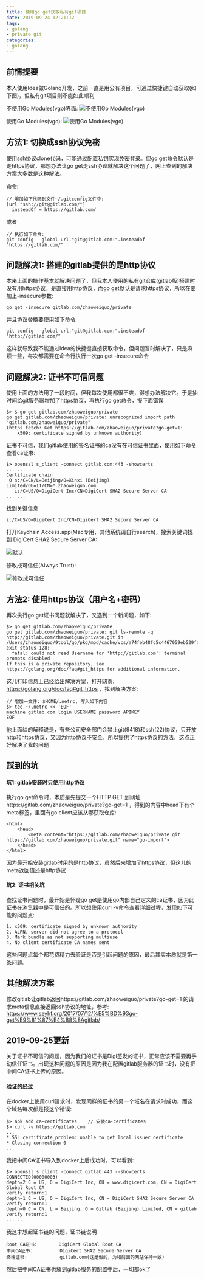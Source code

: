 ```yaml
---
title: 使用go get获取私有git项目
date: 2019-09-24 12:21:12
tags:
- golang
- private git
categories:
- golang
---
```


## 前情提要

本人使用Idea做Golang开发，之前一直是用公有项目，可通过快捷键自动获取(如下图)，但私有git项目则不能如此顺利

不使用Go Modules(vgo)界面:
![不使用Go Modules(vgo)](/images/golangs/go-get-git-private1.png)

使用Go Modules(vgo):
![使用Go Modules(vgo)](/images/golangs/go-get-git-private2.png)

<!--more-->

## 方法1: 切换成ssh协议免密

使用ssh协议clone代码，可能通过配置私钥实现免密登录。但go get命令默认是走https协议，那想办法让go get走ssh协议就解决这个问题了，网上查到的解决方案大多数是这种解法。

命令:
```
// 增加如下代码到文件~/.gitconfig文件中:
[url "ssh://git@gitlab.com/"]
  insteadOf = https://gitlab.com/
```
或者
```
// 执行如下命令:
git config --global url."git@gitlab.com:".insteadof "https://gitlab.com/"
```


## 问题解决1: 搭建的gitlab提供的是http协议

本来上面的操作基本就解决问题了，但我本人使用的私有git仓库(gitlab版)搭建时没有用https协议，是直接用http协议，而go get默认是请求https协议，所以在要加上-insecure参数:
```
go get -insecure gitlab.com/zhaoweiguo/private
```

并且协议替换要使用如下命令:
```
git config --global url."git@gitlab.com:".insteadof "http://gitlab.com/"
```

这样就导致我不能通过Idea的快捷键直接获取命令，但问题暂时解决了，只是麻烦一些，每次都需要在命令行执行一次go get -insecure命令

## 问题解决2: 证书不可信问题

使用上面的方法用了一段时间，但我每次使用都很不爽，得想办法解决它。于是抽时间给git服务器增加了https协议，再执行go get命令，报下面错误
```
$> $ go get gitlab.com/zhaoweiguo/private
go get gitlab.com/zhaoweiguo/private: unrecognized import path "gitlab.com/zhaoweiguo/private" 
(https fetch: Get https://gitlab.com/zhaoweiguo/private?go-get=1: 
    x509: certificate signed by unknown authority)
```

证书不可信，我们gitlab使用的签名证书的ca没有在可信证书里面，使用如下命令查看ca证书:
```
$> openssl s_client -connect gitlab.com:443 -showcerts
... ...
Certificate chain
 0 s:/C=CN/L=Beijing/O=Xinxi (Beijing) Limited/OU=IT/CN=*.zhaoweiguo.com
   i:/C=US/O=DigiCert Inc/CN=DigiCert SHA2 Secure Server CA
... ...
```
找到关键信息
```
i:/C=US/O=DigiCert Inc/CN=DigiCert SHA2 Secure Server CA
```
打开Keychain Access.app(Mac专用，其他系统请自行search)，搜索关键词找到 DigiCert SHA2 Secure Server CA:

![默认](/images/golangs/go-get-git-private3.png)

修改成可信任(Always Trust):

![修改成可信任](/images/golangs/go-get-git-private4.png)


## 方法2: 使用https协议（用户名+密码）

再次执行go get证书问题就解决了，又遇到一个新问题，如下:
```
$> go get gitlab.com/zhaoweiguo/private
go get gitlab.com/zhaoweiguo/private: git ls-remote -q http://gitlab.com/zhaoweiguo/private.git in /Users/zhaoweiguo/9tool/go/pkg/mod/cache/vcs/a74feb48fc5c4467059eb529fa3d37b6fadb8b6dab2137401e7f1bd194240d07: exit status 128:
  fatal: could not read Username for 'http://gitlab.com': terminal prompts disabled
If this is a private repository, see https://golang.org/doc/faq#git_https for additional information.
```
这儿打印信息上已经给出解决方案，打开网页: https://golang.org/doc/faq#git_https ，找到解决方案:
```
// 增加一文件: $HOME/.netrc, 写入如下内容
$> tee ~/.netrc <<-'EOF'
machine gitlab.com login USERNAME password APIKEY
EOF
```
他上面给的解释说是，有些公司安全部门会禁止git(9418)和ssh(22)协议，只开放http和https协议，又因为http协议不安全，所以提供了https协议的方法，这点正好解决了我的问题



## 踩到的坑

#### 坑1: gitlab安装时只使用http协议

执行go get命令时，本质是先提交一个HTTP GET 到网址https://gitlab.com/zhaoweiguo/private?go-get=1 ，得到的内容中head下有个meta标签，里面有go client应该从哪获取仓库:
```
<html>
    <head>
        <meta content="https://gitlab.com/zhaoweiguo/private git https://gitlab.com/zhaoweiguo/private.git" name="go-import">
    </head>
</html>
```
因为最开始安装gitlab时用的是http协议，虽然后来增加了https协议，但这儿的meta返回值还是http协议

#### 坑2: 证书相关坑

查找证书问题时，最开始是怀疑go get是使用go内部自己定义的ca证书，因为此证书在浏览器中是可信任的。所以想使用curl -v命令查看详细过程，发现如下可能的问题点:
```
1. x509: certificate signed by unknown authority
2. ALPN, server did not agree to a protocol
3. Mark bundle as not supporting multiuse
4. No client certificate CA names sent
```
这些问题点每个都花费精力去验证是否是引起问题的原因，最后其实本质就是第一条问题。

## 其他解决方案


修改gitlab让gitlab返回https://gitlab.com/zhaoweiguo/private?go-get=1 的请求meta信息直接返回ssh协议的地址，参考: 
https://www.szyhf.org/2017/07/12/%E5%BD%93go-get%E9%81%87%E4%B8%8Agitlab/

## 2019-09-25更新

关于证书不可信的问题，因为我们的证书是Digi签发的证书，正常应该不需要再手动信任证书。出现这种问题的原因是因为我在配置gitlab服务器的证书时，没有把中间CA证书上传的原因。

#### 验证的经过

在docker上使用curl请求时，发现同样的证书的另一个域名在请求时成功，而这个域名每次都是报这个错误:
```
$> apk add ca-certificates    // 安装ca-certificates
$> curl -v https://gitlab.com
...
* SSL certificate problem: unable to get local issuer certificate
* Closing connection 0
...
```

我把中间CA证书导入到docker上后成功时，可以看到:
```
$> openssl s_client -connect gitlab:443 --showcerts
CONNECTED(00000003)
depth=2 C = US, O = DigiCert Inc, OU = www.digicert.com, CN = DigiCert Global Root CA
verify return:1
depth=1 C = US, O = DigiCert Inc, CN = DigiCert SHA2 Secure Server CA
verify return:1
depth=0 C = CN, L = Beijing, O = Gitlab (Beijing) Limited, CN = gitlab
verify return:1
... ... 
```


我这才想起证书链的问题，证书链说明
```
Root CA证书:        DigiCert Global Root CA
中间CA证书:          DigiCert SHA2 Secure Server CA
终端证书:            gitlab.com(这是假的，为和前面的网站保持一致)
```

然后把中间CA证书也放到gitlab服务的配置中后，一切都ok了






